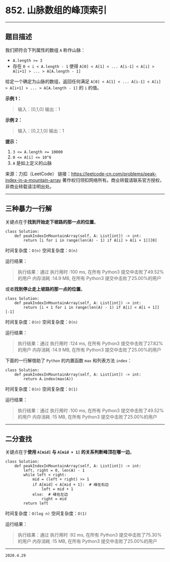 # 852. 山脉数组的峰顶索引

---

## 题目描述

我们把符合下列属性的数组 `A` 称作山脉：

- `A.length >= 3`
- 存在 `0 < i < A.length - 1` 使得 `A[0] < A[1] < ... A[i-1] < A[i] > A[i+1] > ... > A[A.length - 1]`

给定一个确定为山脉的数组，返回任何满足 `A[0] < A[1] < ... A[i-1] < A[i] > A[i+1] > ... > A[A.length - 1]` 的 `i` 的值。

**示例 1：**

> 输入：[0,1,0]
> 输出：1

**示例 2：**

> 输入：[0,2,1,0]
> 输出：1

**提示：**

1. `3 <= A.length <= 10000`
2. `0 <= A[i] <= 10^6`
3. `A` 是如上定义的山脉

来源：力扣（LeetCode）
链接：https://leetcode-cn.com/problems/peak-index-in-a-mountain-array
著作权归领扣网络所有。商业转载请联系官方授权，非商业转载请注明出处。

---

## 三种暴力一行解

关键点在于**找到开始走下坡路的那一点的位置**。

```python3
class Solution:
    def peakIndexInMountainArray(self, A: List[int]) -> int:
        return [i for i in range(len(A) - 1) if A[i] > A[i + 1]][0]
```

时间复杂度：`O(n)`
空间复杂度：`O(n)`

运行结果：

> 执行结果：通过
> 执行用时 :100 ms, 在所有 Python3 提交中击败了49.52% 的用户
> 内存消耗 :14.9 MB, 在所有 Python3 提交中击败了25.00%的用户

或者**找到停止走上坡路的那一点的位置**。

```python3
class Solution:
    def peakIndexInMountainArray(self, A: List[int]) -> int:
        return [i + 1 for i in range(len(A) - 1) if A[i] < A[i + 1]][-1]
```

时间复杂度：`O(n)`
空间复杂度：`O(n)`

运行结果：

> 执行结果：通过
> 执行用时 :124 ms, 在所有 Python3 提交中击败了27.82% 的用户
> 内存消耗 :14.9 MB, 在所有 Python3 提交中击败了25.00%的用户

下面的一行解借助了 `Python` 的内置函数 `max` 和列表方法 `index`：

```python3
class Solution:
    def peakIndexInMountainArray(self, A: List[int]) -> int:
        return A.index(max(A))
```

时间复杂度：`O(n)`
空间复杂度：`O(1)`

运行结果：

> 执行结果：通过
> 执行用时 :100 ms, 在所有 Python3 提交中击败了49.52% 的用户
> 内存消耗 :15 MB, 在所有 Python3 提交中击败了25.00%的用户

---

## 二分查找

关键点在于**使用 `A[mid]` 与 `A[mid + 1]` 的关系判断峰顶在哪一边**。

```python3
class Solution:
    def peakIndexInMountainArray(self, A: List[int]) -> int:
        left, right = 0, len(A) - 1
        while left < right:
            mid = (left + right) >> 1
            if A[mid] < A[mid + 1]:  # 峰在右边
                left = mid + 1
            else:  # 峰在左边
                right = mid
        return left
```

时间复杂度：`O(log n)`
空间复杂度：`O(1)`

运行结果：

> 执行结果：通过
> 执行用时 :92 ms, 在所有 Python3 提交中击败了75.30% 的用户
> 内存消耗 :15 MB, 在所有 Python3 提交中击败了25.00%的用户

---

`2020.4.29`

